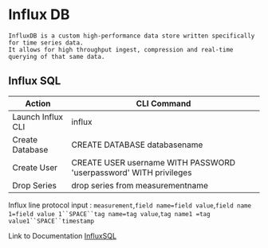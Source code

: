 # Influx DB 

```
InfluxDB is a custom high-performance data store written specifically for time series data. 
It allows for high throughput ingest, compression and real-time querying of that same data.

```
## Influx SQL 

|Action|CLI Command|
|------|-----------|
|Launch Influx CLI| influx|
|Create Database| CREATE DATABASE  databasename|
|Create User| CREATE USER username WITH PASSWORD 'userpassword' WITH privileges|
|Drop Series| drop series from measurementname|

Influx line protocol input : `measurement`,`field name=field value`,`field name 1=field value 1``SPACE``tag name=tag value`,`tag name1 =tag value1``SPACE``timestamp`


Link to Documentation [InfluxSQL](https://docs.influxdata.com/influxdb/v1.3/query_language/database_management/)

